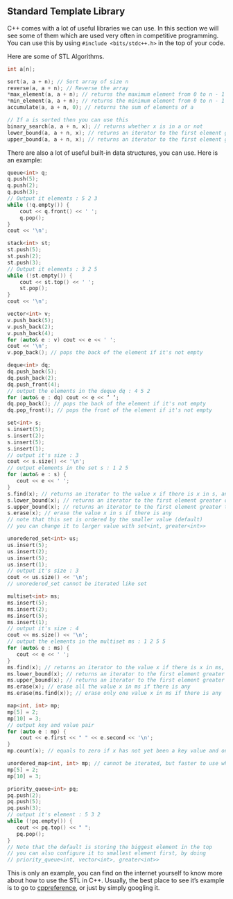 ## Standard Template Library

C++ comes with a lot of useful libraries we can use. In this section we will see some of them which are used very often in competitive programming. You can use this by using `#include <bits/stdc++.h>` in the top of your code.

Here are some of STL Algorithms.

```c++
int a[n];

sort(a, a + n); // Sort array of size n
reverse(a, a + n); // Reverse the array
*max_element(a, a + n); // returns the maximum element from 0 to n - 1 in a
*min_element(a, a + n); // returns the minimum element from 0 to n - 1 in a
accumulate(a, a + n, 0); // returns the sum of elements of a

// If a is sorted then you can use this
binary_search(a, a + n, x); // returns whether x is in a or not
lower_bound(a, a + n, x); // returns an iterator to the first element greater or equal to x in a
upper_bound(a, a + n, x); // returns an iterator to the first element greater to x in a

```

There are also a lot of useful built-in data structures, you can use. Here is an example:

```c++
queue<int> q;
q.push(5);
q.push(2);
q.push(3);
// Output it elements : 5 2 3
while (!q.empty()) {
    cout << q.front() << ' ';
    q.pop();
}
cout << '\n';

stack<int> st;
st.push(5);
st.push(2);
st.push(3);
// Output it elements : 3 2 5
while (!st.empty()) {
    cout << st.top() << ' ';
    st.pop();
}
cout << '\n';

vector<int> v;
v.push_back(5);
v.push_back(2);
v.push_back(4);
for (auto& e : v) cout << e << ' ';
cout << '\n';
v.pop_back(); // pops the back of the element if it's not empty

deque<int> dq;
dq.push_back(5);
dq.push_back(2);
dq.push_front(4);
// output the elements in the deque dq : 4 5 2
for (auto& e : dq) cout << e << ‘ ‘;
dq.pop_back(); // pops the back of the element if it's not empty
dq.pop_front(); // pops the front of the element if it's not empty

set<int> s;
s.insert(5);
s.insert(2);
s.insert(5);
s.insert(1);
// output it's size : 3
cout << s.size() << '\n';
// output elements in the set s : 1 2 5
for (auto& e : s) {
   cout << e << ' ';
}
s.find(x); // returns an iterator to the value x if there is x in s, and returns s.end() otherwise
s.lower_bound(x); // returns an iterator to the first element greater or equal to x in s
s.upper_bound(x); // returns an iterator to the first element greater to x in s
s.erase(x); // erase the value x in s if there is any
// note that this set is ordered by the smaller value (default)
// you can change it to larger value with set<int, greater<int>>

unoredered_set<int> us;
us.insert(5);
us.insert(2);
us.insert(5);
us.insert(1);
// output it's size : 3
cout << us.size() << '\n';
// unoredered_set cannot be iterated like set

multiset<int> ms;
ms.insert(5);
ms.insert(2);
ms.insert(5);
ms.insert(1);
// output it's size : 4
cout << ms.size() << '\n';
// output the elements in the multiset ms : 1 2 5 5
for (auto& e : ms) {
   cout << e << ' ';
}
ms.find(x); // returns an iterator to the value x if there is x in ms, and returns ms.end() otherwise
ms.lower_bound(x); // returns an iterator to the first element greater or equal to x in ms
ms.upper_bound(x); // returns an iterator to the first element greater to x in ms
ms.erase(x); // erase all the value x in ms if there is any
ms.erase(ms.find(x)); // erase only one value x in ms if there is any

map<int, int> mp;
mp[5] = 2;
mp[10] = 3;
// output key and value pair
for (auto e : mp) {
    cout << e.first << " " << e.second << '\n';
}
mp.count(x); // equals to zero if x has not yet been a key value and one otherwise

unordered_map<int, int> mp; // cannot be iterated, but faster to use when storing integers
mp[5] = 2;
mp[10] = 3;

priority_queue<int> pq;
pq.push(2);
pq.push(5);
pq.push(3);
// output it's element : 5 3 2
while (!pq.empty()) {
   cout << pq.top() << " ";
   pq.pop();
}
// Note that the default is storing the biggest element in the top
// you can also configure it to smallest element first, by doing
// priority_queue<int, vector<int>, greater<int>>
```

This is only an example, you can find on the internet yourself to know more about how to use the STL in C++. Usually, the best place to see it’s example is to go to [cppreference](https://en.cppreference.com/), or just by simply googling it.
